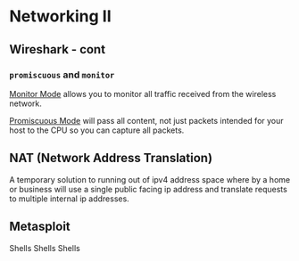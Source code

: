 # Networking II

## Wireshark - cont
### `promiscuous` and `monitor`

[Monitor Mode](http://en.wikipedia.org/wiki/Monitor_mode) allows you to monitor all traffic received from the wireless network.

[Promiscuous Mode](http://en.wikipedia.org/wiki/Promiscuous_mode) will pass all content, not just packets intended for your host to the CPU so you can capture all packets.

## NAT (Network Address Translation)
A temporary solution to running out of ipv4 address space where by a home or business will use a single public facing ip address and translate requests to multiple internal ip addresses.

## Metasploit
Shells Shells Shells